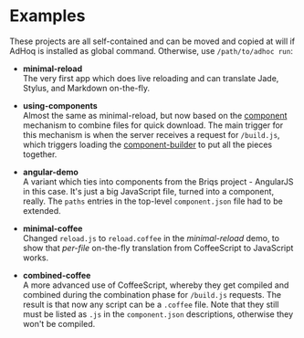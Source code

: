 # Examples

These projects are all self-contained and can be moved and copied at will if
AdHoq is installed as global command. Otherwise, use `/path/to/adhoc run`:

* **minimal-reload**  
  The very first app which does live reloading and can translate Jade, Stylus,
  and Markdown on-the-fly.
  
* **using-components**  
  Almost the same as minimal-reload, but now based on the [component][1]
  mechanism to combine files for quick download. The main trigger for this
  mechanism is when the server receives a request for `/build.js`, which
  triggers loading the [component-builder][2] to put all the pieces together.
  
  [1]: https://github.com/component/component#readme
  [2]: https://github.com/component/builder.js#readme

* **angular-demo**  
  A variant which ties into components from the Briqs project - AngularJS in
  this case. It's just a big JavaScript file, turned into a component, really.
  The `paths` entries in the top-level `component.json` file had to be extended.

* **minimal-coffee**  
  Changed `reload.js` to `reload.coffee` in the *minimal-reload* demo, to show
  that *per-file* on-the-fly translation from CoffeeScript to JavaScript works.

* **combined-coffee**  
  A more advanced use of CoffeeScript, whereby they get compiled and combined
  during the combination phase for `/build.js` requests. The result is that
  now any script can be a `.coffee` file. Note that they still must be listed as
  `.js` in the `component.json` descriptions, otherwise they won't be compiled.
